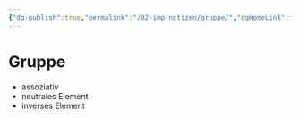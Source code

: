 ```yaml
---
{"dg-publish":true,"permalink":"/02-imp-notizen/gruppe/","dgHomeLink":true,"dgPassFrontmatter":false}
---
```


# Gruppe
- assoziativ
- neutrales Element
- inverses Element